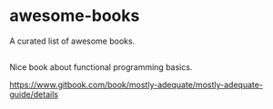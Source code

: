 # awesome-books
A curated list of awesome books.

##

Nice book about functional programming basics.

https://www.gitbook.com/book/mostly-adequate/mostly-adequate-guide/details
